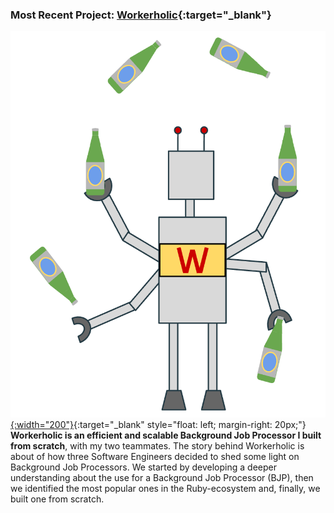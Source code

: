 
### Most Recent Project: [Workerholic](https://workerholic.github.io){:target="_blank"}

[![workerholic](/img/workerholic_logo-1.png){:width="200"}](https://workerholic.github.io){:target="_blank" style="float: left; margin-right: 20px;"}
**Workerholic is an efficient and scalable Background Job Processor I built from scratch**, with my two teammates. The story behind Workerholic is about of how three Software Engineers decided to shed some light on Background Job Processors. We started by developing a deeper understanding about the use for a Background Job Processor (BJP), then we identified the most popular ones in the Ruby-ecosystem and, finally, we built one from scratch.
